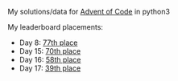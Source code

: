 My solutions/data for [Advent of Code](http://adventofcode.com/) in python3

My leaderboard placements:
* Day 8: [77th place](http://i.imgur.com/u0EI22B.png)
* Day 15: [70th place](http://imgur.com/1nFdnlU.png)
* Day 16: [58th place](http://imgur.com/pVPZHbl.png)
* Day 17: [39th place](http://i.imgur.com/EMTB2qF.png)
